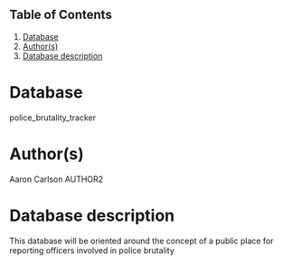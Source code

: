 ## Table of Contents
1. [Database](#database)
1. [Author(s)](#author)
1. [Database description](#description)
# Database
police_brutality_tracker
# Author(s)
Aaron Carlson
AUTHOR2
# Database description
This database will be oriented around the concept of a public place for reporting officers involved in police brutality
